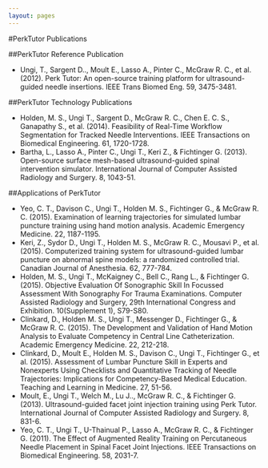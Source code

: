 ```yaml
---
layout: pages
---
```

#PerkTutor Publications

##PerkTutor Reference Publication

* Ungi, T., Sargent D.., Moult E., Lasso A., Pinter C., McGraw R. C., et al. (2012).  Perk Tutor: An open-source training platform for ultrasound-guided needle insertions. IEEE Trans Biomed Eng. 59, 3475-3481.

##PerkTutor Technology Publications

* Holden, M. S., Ungi T., Sargent D., McGraw R. C., Chen E. C. S., Ganapathy S., et al. (2014).  Feasibility of Real-Time Workflow Segmentation for Tracked Needle Interventions. IEEE Transactions on Biomedical Engineering. 61, 1720-1728.
* Bartha, L., Lasso A., Pinter C., Ungi T., Keri Z., & Fichtinger G. (2013).  Open-source surface mesh-based ultrasound-guided spinal intervention simulator. International Journal of Computer Assisted Radiology and Surgery. 8, 1043-51.

##Applications of PerkTutor

* Yeo, C. T., Davison C., Ungi T., Holden M. S., Fichtinger G., & McGraw R. C. (2015).  Examination of learning trajectories for simulated lumbar puncture training using hand motion analysis. Academic Emergency Medicine. 22, 1187-1195.
* Keri, Z., Sydor D., Ungi T., Holden M. S., McGraw R. C., Mousavi P., et al. (2015).  Computerized training system for ultrasound-guided lumbar puncture on abnormal spine models: a randomized controlled trial. Canadian Journal of Anesthesia. 62, 777-784.
* Holden, M. S., Ungi T., McKaigney C., Bell C., Rang L., & Fichtinger G. (2015).  Objective Evaluation Of Sonographic Skill In Focussed Assessment With Sonography For Trauma Examinations. Computer Assisted Radiology and Surgery, 29th International Congress and Exhibition. 10(Supplement 1), S79-S80.
* Clinkard, D., Holden M. S., Ungi T., Messenger D., Fichtinger G., & McGraw R. C. (2015).  The Development and Validation of Hand Motion Analysis to Evaluate Competency in Central Line Catheterization. Academic Emergency Medicine. 22, 212-218.
* Clinkard, D., Moult E., Holden M. S., Davison C., Ungi T., Fichtinger G., et al. (2015).  Assessment of Lumbar Puncture Skill in Experts and Nonexperts Using Checklists and Quantitative Tracking of Needle Trajectories: Implications for Competency-Based Medical Education. Teaching and Learning in Medicine. 27, 51-56.
* Moult, E., Ungi T., Welch M., Lu J.., McGraw R. C., & Fichtinger G. (2013).  Ultrasound-guided facet joint injection training using Perk Tutor. International Journal of Computer Assisted Radiology and Surgery. 8, 831-6.
* Yeo, C. T., Ungi T., U-Thainual P., Lasso A., McGraw R. C., & Fichtinger G. (2011).  The Effect of Augmented Reality Training on Percutaneous Needle Placement in Spinal Facet Joint Injections. IEEE Transactions on Biomedical Engineering. 58, 2031-7.







